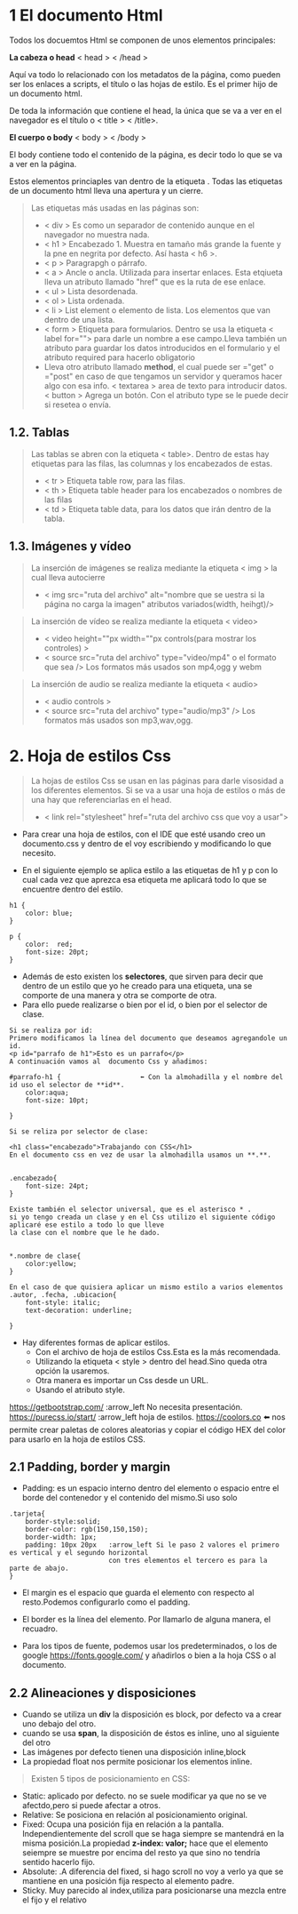 # 1 El documento Html

Todos los docuemtos Html se componen de unos elementos principales:

**La cabeza o head**  < head > < /head > 

Aquí va todo lo relacionado con los metadatos de la página, como pueden ser los enlaces a scripts, el título o las hojas de estilo.
Es el primer hijo de un documento html.

De toda la información que contiene el head, la única que se va a ver en el navegador es el título o < title > < /title>.


**El cuerpo o body** < body > < /body >

El body contiene todo el contenido de la página, es decir todo lo que se va a ver en la página.

Estos elementos princiaples van dentro de la etiqueta <html> </html>.
Todas las etiquetas de un documento html lleva una apertura y un cierre.



>Las etiquetas más usadas en las páginas son:
> + < div > Es como un separador de contenido aunque en el navegador no muestra nada.
> + < h1 > Encabezado 1. Muestra en tamaño más grande la fuente y la pne en negrita por defecto. Así hasta < h6 >.
> + < p > Paragrapgh o párrafo.
> + < a > Ancle o ancla. Utilizada para insertar enlaces. Esta etqiueta lleva un atributo llamado "href" que es la ruta de ese enlace.
> + < ul > Lista desordenada.
> + < ol > Lista ordenada.
> + < li > List element o elemento de lista. Los elementos que van dentro de una lista.
> + < form > Etiqueta para formularios. Dentro se usa la etiqueta < label for=""> para darle un nombre a ese campo.Lleva también un atributo para guardar
> los datos introducidos en el formulario y el atributo required para hacerlo obligatorio
> + Lleva otro atributo llamado **method**, el cual puede ser ="get" o ="post" en caso de que tengamos un servidor y queramos hacer algo con esa info.
> < textarea > area de texto para introducir datos.
> < button > Agrega un botón. Con el atributo type se le puede decir si resetea o envía.

## 1.2. Tablas

>Las tablas se abren con la etiqueta < table>. Dentro de estas hay etiquetas para las filas, las columnas y los encabezados de estas.
> + < tr > Etiqueta table row, para las filas.
> + < th > Etiqueta table header para los encabezados o nombres de las filas
> + < td > Etiqueta table data, para los datos que irán dentro de la tabla.

## 1.3. Imágenes y vídeo
>La inserción de imágenes se realiza mediante la etiqueta < img > la cual lleva autocierre
> + < img src="ruta del archivo" alt="nombre que se uestra si la página no carga la imagen" atributos variados(width, heihgt)/>

>La inserción de vídeo se realiza mediante la etiqueta < video>
> + < video height=""px width=""px controls(para mostrar los controles) >
> + < source src="ruta del archivo" type="video/mp4" o el formato que sea /> Los formatos más usados son mp4,ogg y webm

>La inserción de audio se realiza mediante la etiqueta < audio>
> + < audio controls >
> + < source src="ruta del archivo" type="audio/mp3" /> Los formatos más usados son mp3,wav,ogg.


# 2. Hoja de estilos Css
>La hojas de estilos Css se usan en las páginas para darle visosidad a los diferentes elementos.
>Si se va a usar una hoja de estilos o más de una  hay que referenciarlas en el head.
> + < link rel="stylesheet" href="ruta del archivo css que voy a usar">

+ Para crear una hoja de estilos, con el IDE que esté usando creo un documento.css y dentro de el voy escribiendo y modificando lo que necesito.

+ En el siguiente ejemplo se aplica estilo a las etiquetas de h1 y p con lo cual cada vez que aprezca esa etiqueta me aplicará todo lo que se encuentre dentro del estilo.
```
h1 {
    color: blue;
}

p {
    color:  red;
    font-size: 20pt;
}
```

+ Además de esto existen los **selectores**, que sirven para decir que dentro de un estilo que yo he creado para una etiqueta,
  una se comporte de una manera y otra se comporte de otra.
+ Para ello puede realizarse o bien por el id, o bien por el selector de clase.

```
Si se realiza por id:
Primero modificamos la línea del documento que deseamos agregandole un id.
<p id="parrafo de h1">Esto es un parrafo</p>
A continuación vamos al  documento Css y añadimos:

#parrafo-h1 {                    ⬅️ Con la almohadilla y el nombre del id uso el selector de **id**.
    color:aqua;
    font-size: 10pt;

}

Si se reliza por selector de clase:

<h1 class="encabezado">Trabajando con CSS</h1>
En el documento css en vez de usar la almohadilla usamos un **.**.


.encabezado{
    font-size: 24pt;
}

Existe también el selector universal, que es el asterisco * .
si yo tengo creada un clase y en el Css utilizo el siguiente código aplicaré ese estilo a todo lo que lleve
la clase con el nombre que le he dado.


*.nombre de clase{
    color:yellow;
}

En el caso de que quisiera aplicar un mismo estilo a varios elementos
.autor, .fecha, .ubicacion{
    font-style: italic;
    text-decoration: underline;

}

```
 + Hay diferentes formas de aplicar estilos. 
    + Con el archivo de hoja de estilos Css.Esta es la más recomendada.
    + Utilizando la etiqueta < style > dentro del head.Sino queda otra opción la usaremos.
    + Otra manera es importar un Css desde un URL.
    + Usando el atributo style.


https://getbootstrap.com/ :arrow_left No necesita presentación.
https://purecss.io/start/ :arrow_left hoja de estilos.
https://coolors.co  ⬅️ nos permite crear paletas de colores aleatorias y copiar 
el código HEX del color para usarlo en la hoja de estilos CSS.

## 2.1 Padding, border y margin
+ Padding: es un espacio interno dentro del elemento o espacio entre el borde del contenedor
y el contenido del mismo.Si uso solo 
```
.tarjeta{
    border-style:solid;
    border-color: rgb(150,150,150);
    border-width: 1px;
    padding: 10px 20px   :arrow_left Si le paso 2 valores el primero es vertical y el segundo horizontal 
                         con tres elementos el tercero es para la parte de abajo.
}

```

+ El margin es el espacio que guarda el elemento con respecto al resto.Podemos configurarlo como el padding.

+ El border es la línea del elemento. Por llamarlo de alguna manera, el recuadro.

+ Para los tipos de fuente, podemos usar los predeterminados, o los de google 
https://fonts.google.com/ y añadirlos o bien a la hoja CSS o al documento.

## 2.2 Alineaciones y disposiciones
 + Cuando se utiliza un **div** la disposición es block, por defecto va a crear uno debajo del otro.
 + cuando se usa **span**, la disposición de éstos es inline, uno al siguiente del otro
 + Las imágenes por defecto tienen una disposición inline,block
 + La propiedad float nos permite posicionar los elementos inline.

 >Existen 5 tipos de posicionamiento en CSS:
 + Static: aplicado por defecto. no se suele modificar ya que no se ve afectdo,pero si puede
 afectar a otros.
 + Relative: Se posiciona en relación al posicionamiento original.
 + Fixed: Ocupa una posición fija en relación a la pantalla. Independientemente del scroll que se haga
siempre se mantendrá en la misma posición.La propiedad **z-index: valor;** hace que el elemento seiempre
se muestre por encima del resto ya que sino no tendría sentido hacerlo fijo.
+ Absolute: .A diferencia del fixed, si hago scroll no voy a verlo ya que se mantiene en una posición 
fija respecto al elemento padre.
+ Sticky. Muy parecido al index,utiliza para posicionarse una mezcla entre el fijo y el relativo
